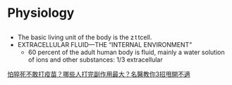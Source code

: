 # Physiology

##

* The  basic  living  unit  of  the  body  is  the  z t tcell.
* EXTRACELLULAR  FLUID—THE   “INTERNAL  ENVIRONMENT”
  * 60  percent  of  the  adult  human  body  is  fluid,  mainly a  water  solution  of  ions  and  other  substances: 1/3 extracellular

[怕猝死不敢打疫苗？哪些人打完副作用最大？名醫教你3招甩開不適](https://youtu.be/30aQSvs2_qY)